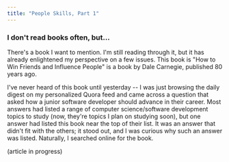 ```yaml
---
title: "People Skills, Part 1"
---
```


### I don't read books often, but...
There's a book I want to mention. I'm still reading through it, but it has already enlightened my perspective on a few issues. This book is "How to Win Friends and Influence People" is a book by Dale Carnegie, published 80 years ago.

I've never heard of this book until yesterday -- I was just browsing the daily digest on my personalized Quora feed and came across a question that asked how a junior software developer should advance in their career. Most answers had listed a range of computer science/software development topics to study (now, they're topics I plan on studying soon), but one answer had listed this book near the top of their list. It was an answer that didn't fit with the others; it stood out, and I was curious why such an answer was listed. Naturally, I searched online for the book.

(article in progress)
